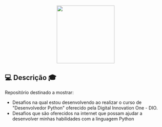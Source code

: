 
<h1 align="center"><img height ="180em" src="https://logosmarcas.net/wp-content/uploads/2021/10/Python-Emblema.jpg" align ="center">


## 💻 Descrição 🎓
Repositório destinado a mostrar: 
- Desafios na qual estou desenvolvendo ao realizar o curso de "Desenvolvedor Python" oferecido pela Digital Innovation One - DIO.
- Desafios que são oferecidos na internet que possam ajudar a desenvolver minhas habilidades com a linguagem Python
